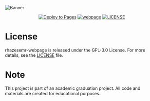 <img src="https://files.catbox.moe/f8ijls.jpg" alt="Banner">
<p align="center">
  <a href="https://github.com/RhazesEMR/rhazesemr-webpage/actions/workflows/static.yml"><img src="https://github.com/RhazesEMR/rhazesemr-webpage/actions/workflows/static.yml/badge.svg" alt="Deploy to Pages"></a>
  <a href="https://rhazesemr.info"><img src="https://img.shields.io/website?url=https%3A%2F%2Frhazesemr.info" alt="webpage"></a>
  <a href="https://github.com/RhazesEMR/rhazesemr-webpage/blob/main/LICENSE"><img src="https://img.shields.io/github/license/RhazesEMR/rhazesemr-webpage" alt="LICENSE"></a>
</p>

# License

rhazesemr-webpage is released under the GPL-3.0 License. For more details, see the [LICENSE](https://github.com/RhazesEMR/rhazesemr-webpage/blob/main/LICENSE) file.

# Note

This project is part of an academic graduation project. All code and materials are created for educational purposes.
